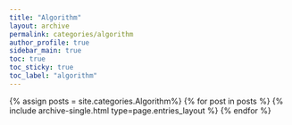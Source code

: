 ```yaml
---
title: "Algorithm"
layout: archive
permalink: categories/algorithm
author_profile: true
sidebar_main: true
toc: true
toc_sticky: true
toc_label: "algorithm"
---
```


{% assign posts = site.categories.Algorithm%}
{% for post in posts %}
  {% include archive-single.html type=page.entries_layout %}
{% endfor %}